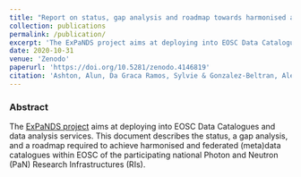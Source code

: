 ```yaml
---
title: "Report on status, gap analysis and roadmap towards harmonised and federated metadata catalogues for EU national Photon and Neutron RIs"
collection: publications
permalink: /publication/
excerpt: 'The ExPaNDS project aims at deploying into EOSC Data Catalogues and data analysis services. This document describes the status, a gap analysis, and a roadmap required to achieve harmonised and federated (meta)data catalogues within EOSC of the participating national Photon and Neutron (PaN) Research Infrastructures (RIs).'
date: 2020-10-31
venue: 'Zenodo'
paperurl: 'https://doi.org/10.5281/zenodo.4146819'
citation: 'Ashton, Alun, Da Graca Ramos, Sylvie & Gonzalez-Beltran, Alejandra. Report on status, gap analysis and roadmap towards harmonised and federated metadata catalogues for EU national Photon and Neutron RIs. (Zenodo, 2020). doi:[10.5281/zenodo.4146819](https://doi.org/10.5281/zenodo.4146819)'
---
```


### Abstract

The [ExPaNDS project](https://expands.eu/) aims at deploying into EOSC Data Catalogues and data analysis services. This document describes the status, a gap analysis, and a roadmap required to achieve harmonised and federated (meta)data catalogues within EOSC of the participating national Photon and Neutron (PaN) Research Infrastructures (RIs).